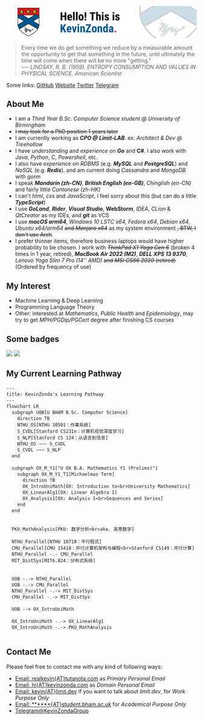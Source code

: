 [![](img/banner-2021.png)](https://github.com/KevinZonda)

> Every time we do get something we reduce by a measurable amount the opportunity to get that something in the future, until ultimately the time will come when there will be no more "getting."  
> ── *LINDSAY, R. B. (1959). ENTROPY CONSUMPTION AND VALUES IN PHYSICAL SCIENCE. American Scientist*

Some links:
[GitHub](https://github.com/KevinZonda)
[Website](https://KevinZonda.com)
[Twitter](https://twitter.com/toncoin_cn)
[Telegram](https://t.me/KevinZonda)

## About Me

- I am a _Third Year B.Sc. Computer Science student @ University of Birmingham_
- ~~I may look for a PhD position 1 years later~~
- I am currently working as **_CPO @ Limit-LAB_**. ex. _Architect & Dev @ Treehollow_
- I have _understanding_ and _experience_ on **_Go_** and **C#**. I also work with _Java_, _Python_, _C_, _Powershell_, etc.
- I also have _experience_ on _RDBMS_ (e.g. **_MySQL_** and **_PostgreSQL_**) and _NoSQL_ (e.g. **_Redis_**).
  and am current doing _Cassandra_ and _MongoDB_ with _gorm_
- I speak **_Mandarin (zh-CN)_**, **_British English (en-GB)_**, _Chinglish (en-CN)_ and fairly little _Cantonese (zh-HK)_
- I can't _html_, _css_ and _JavaScript_, I feel sorry about this (but can do a little **_TypeScript_**)
- I use **_GoLand_**, **_Rider_**, **_Visual Studio_**, **WebStorm**, _IDEA_, _CLion_ & _QtCreator_ as my IDEs, and **_git_** as VCS
- I use **_macOS arm64_**, _Windows 10 LSTC x64_, _Fedora x64_, _Debian x64_, _Ubuntu x64/arm64_ ~~and _Manjaro x64_~~ as my system environment ~~, BTW, I don't use Arch~~.
- I prefer thinner items, therefore business laptops would have higher probability to be chosen. I work with
  ~~_ThinkPad X1 Yoga Gen 6_~~ (broken 4 times in 1 year, retired), **_MacBook
  Air 2022 (M2)_**, **_DELL XPS 13 9370_**, _Lenovo Yoga Slim 7 Pro (14'' AMD)_ ~~and _MSI GS66 2020_ (retired)~~ (Ordered by frequency
  of use)


## My Interest

- Machine Learning & Deep Learning
- Programming Language Theory
- Other: interested at _Mathematics_, _Public Health_ and _Epidemiology_, may try to get _MPH/PGDip/PGCert_ degree after finishing CS courses

## Some badges

![](https://skillicons.dev/icons?i=arduino,raspberrypi,azure,github,twitter,cloudflare,linux,dotnet,cs,go,java,qt,powershell,bash,c,ts,visualstudio,idea,vscode,vim,neovim,docker,postgres,mysql,nginx,postman,redis,git,github,githubactions)
![](https://www.codewars.com/users/KevinZonda/badges/large)

## My Current Learning Pathway

```mermaid
---
title: KevinZonda's Learning Pathway
---
flowchart LR
  subgraph UOB[U BHAM B.Sc. Computer Science]
    direction TB
    NTHU_OS[NTHU 10501：作業系統]
    S_CVDL[Stanford CS231n：计算机视觉深度学习]
    S_NLP[Stanford CS 124：从语言到信息]
    NTHU_OS ~~~ S_CVDL
    S_CVDL ~~~ S_NLP
  end

  subgraph OX_M_Y1["U OX B.A. Mathematics Y1 (Prelims)"]
    subgraph OX_M_Y1_T1[Michaelmas Term]
      direction TB
      OX_IntroUniMath[OX: Introduction to<br>University Mathematics]
      OX_LinearAlg1[OX: Linear Algebra I]
      OX_Analysis1[OX: Analysis I<br>Sequences and Series]
    end
  end

  
  PKU_MathAnalysis[PKU: 数学分析<br>aka. 高等数学]
  
  NTHU_Parallel[NTHU 10710：平行程式]
  CMU_Parallel[CMU 15418：并行计算机架构与编程<br>Stanford CS149：并行计算]
  NTHU_Parallel -.- CMU_Parallel
  MIT_DistSys[MIT6.824：分布式系统]
  

  UOB -.-> NTHU_Parallel
  UOB -.-> CMU_Parallel
  NTHU_Parallel -.-> MIT_DistSys
  CMU_Parallel -.-> MIT_DistSys

  UOB --> OX_IntroUniMath

  OX_IntroUniMath -.-> OX_LinearAlg1
  OX_IntroUniMath -.-> PKU_MathAnalysis
  
```

## Contact Me

Please feel free to contact me with any kind of following ways:

- [Email: realkevin{AT}tutanota.com](mailto:realkevin@tutanota.com) as _Primary Personal Email_
- [Email: hi{AT}kevinzonda.com](mailto:hi@kevinzonda.com) as _Domain Personal Email_
- [Email: kevin{AT}limit.dev](mailto:kevin@limit.dev) if you want to talk about _limit.dev_, for _Work Purpose Only_
- [Email: ******{AT}student.bham.ac.uk]() for _Academical Purpose Only_
- [Telegram@KevinZondaGroup](https://t.me/KevinZondaGroup)

